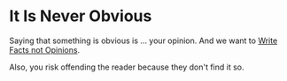 It Is Never Obvious
===

Saying that something is obvious is ... your opinion. And we want to [Write Facts not Opinions](Write_Facts_Not_Opinions.md).

Also, you risk offending the reader because they don't find it so. 